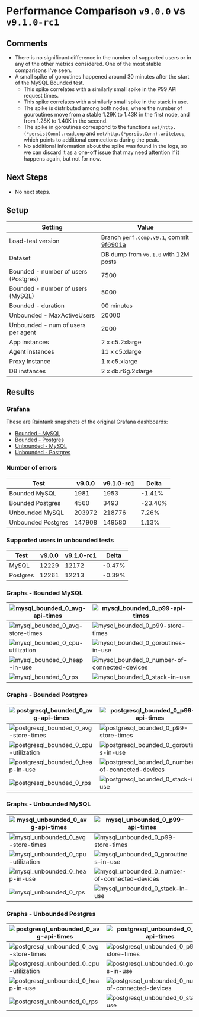 # Performance Comparison `v9.0.0` vs `v9.1.0-rc1`

## Comments

  - There is no significant difference in the number of supported users or in any of the other metrics considered. One of the most stable comparisons I've seen.
  - A small spike of goroutines happened around 30 minutes after the start of the MySQL Bounded test.
      - This spike correlates with a similarly small spike in the P99 API request times.
      - This spike correlates with a similarly small spike in the stack in use.
      - The spike is distributed among both nodes, where the number of gouroutines move from a stable 1.29K to 1.43K in the first node, and from 1.28K to 1.40K in the second.
      - The spike in goroutines correspond to the functions `net/http.(*persistConn).readLoop` and `net/http.(*persistConn).writeLoop`, which points to additional connections during the peak.
      - No additional information about the spike was found in the logs, so we can discard it as a one-off issue that may need attention if it happens again, but not for now.

## Next Steps

  - No next steps.

## Setup

| Setting                              | Value                                                                                                                                            |
| ------------------------------------ | ------------------------------------------------------------------------------------------------------------------------------------------------ |
| Load-test version                    | Branch `perf.comp.v9.1`, commit [9f6901a](https://github.com/mattermost/mattermost-load-test-ng/commit/9f6901aeedbc3b29fa052bc6314edded2413363d) |
| Dataset                              | DB dump from `v6.1.0` with 12M posts                                                                                                             |
| Bounded - number of users (Postgres) | 7500                                                                                                                                             |
| Bounded - number of users (MySQL)    | 5000                                                                                                                                             |
| Bounded - duration                   | 90 minutes                                                                                                                                       |
| Unbounded - MaxActiveUsers           | 20000                                                                                                                                            |
| Unbounded - num of users per agent   | 2000                                                                                                                                             |
| App instances                        | 2 x c5.2xlarge                                                                                                                                   |
| Agent instances                      | 11 x c5.xlarge                                                                                                                                   |
| Proxy Instance                       | 1 x c5.xlarge                                                                                                                                    |
| DB instances                         | 2 x db.r6g.2xlarge                                                                                                                               |

## Results

### Grafana

These are Raintank snapshots of the original Grafana dashboards:

  - [Bounded - MySQL](https://snapshots.raintank.io/dashboard/snapshot/AAjlFuklbJcMiH7xGSpdk8G6XPM3o8GI)
  - [Bounded - Postgres](https://snapshots.raintank.io/dashboard/snapshot/FvotySjgccNIzSXpXzUdSLI43toSLgNW)
  - [Unbounded - MySQL](https://snapshots.raintank.io/dashboard/snapshot/RrpYuEakiMonPLwAt322BrGscz9pz4YO)
  - [Unbounded - Postgres](https://snapshots.raintank.io/dashboard/snapshot/nLge4E6pGMx8Se3GVCKcRjUKiYOjxHGZ)

### Number of errors

| Test               | v9.0.0 | v9.1.0-rc1 | Delta    |
| ------------------ | ------ | ---------- | -------- |
| Bounded MySQL      | 1981   | 1953       | \-1.41%  |
| Bounded Postgres   | 4560   | 3493       | \-23.40% |
| Unbounded MySQL    | 203972 | 218776     | 7.26%    |
| Unbounded Postgres | 147908 | 149580     | 1.13%    |

### Supported users in unbounded tests

| Test     | v9.0.0 | v9.1.0-rc1 | Delta   |
| -------- | ------ | ---------- | ------- |
| MySQL    | 12229  | 12172      | \-0.47% |
| Postgres | 12261  | 12213      | \-0.39% |

### Graphs - Bounded MySQL

| ![mysql_bounded_0_avg-api-times](graphs/mysql_bounded_0_avg-api-times.png)     | ![mysql_bounded_0_p99-api-times](graphs/mysql_bounded_0_p99-api-times.png)                             |
|--------------------------------------------------------------------------------|--------------------------------------------------------------------------------------------------------|
| ![mysql_bounded_0_avg-store-times](graphs/mysql_bounded_0_avg-store-times.png) | ![mysql_bounded_0_p99-store-times](graphs/mysql_bounded_0_p99-store-times.png)                         |
| ![mysql_bounded_0_cpu-utilization](graphs/mysql_bounded_0_cpu-utilization.png) | ![mysql_bounded_0_goroutines-in-use](graphs/mysql_bounded_0_goroutines-in-use.png)                     |
| ![mysql_bounded_0_heap-in-use](graphs/mysql_bounded_0_heap-in-use.png)         | ![mysql_bounded_0_number-of-connected-devices](graphs/mysql_bounded_0_number-of-connected-devices.png) |
| ![mysql_bounded_0_rps](graphs/mysql_bounded_0_rps.png)                         | ![mysql_bounded_0_stack-in-use](graphs/mysql_bounded_0_stack-in-use.png)                               |

### Graphs - Bounded Postgres

| ![postgresql_bounded_0_avg-api-times](graphs/postgresql_bounded_0_avg-api-times.png)     | ![postgresql_bounded_0_p99-api-times](graphs/postgresql_bounded_0_p99-api-times.png)                             |
|------------------------------------------------------------------------------------------|------------------------------------------------------------------------------------------------------------------|
| ![postgresql_bounded_0_avg-store-times](graphs/postgresql_bounded_0_avg-store-times.png) | ![postgresql_bounded_0_p99-store-times](graphs/postgresql_bounded_0_p99-store-times.png)                         |
| ![postgresql_bounded_0_cpu-utilization](graphs/postgresql_bounded_0_cpu-utilization.png) | ![postgresql_bounded_0_goroutines-in-use](graphs/postgresql_bounded_0_goroutines-in-use.png)                     |
| ![postgresql_bounded_0_heap-in-use](graphs/postgresql_bounded_0_heap-in-use.png)         | ![postgresql_bounded_0_number-of-connected-devices](graphs/postgresql_bounded_0_number-of-connected-devices.png) |
| ![postgresql_bounded_0_rps](graphs/postgresql_bounded_0_rps.png)                         | ![postgresql_bounded_0_stack-in-use](graphs/postgresql_bounded_0_stack-in-use.png)                               |

### Graphs - Unbounded MySQL
    
| ![mysql_unbounded_0_avg-api-times](graphs/mysql_unbounded_0_avg-api-times.png)     | ![mysql_unbounded_0_p99-api-times](graphs/mysql_unbounded_0_p99-api-times.png)                             |
|------------------------------------------------------------------------------------|------------------------------------------------------------------------------------------------------------|
| ![mysql_unbounded_0_avg-store-times](graphs/mysql_unbounded_0_avg-store-times.png) | ![mysql_unbounded_0_p99-store-times](graphs/mysql_unbounded_0_p99-store-times.png)                         |
| ![mysql_unbounded_0_cpu-utilization](graphs/mysql_unbounded_0_cpu-utilization.png) | ![mysql_unbounded_0_goroutines-in-use](graphs/mysql_unbounded_0_goroutines-in-use.png)                     |
| ![mysql_unbounded_0_heap-in-use](graphs/mysql_unbounded_0_heap-in-use.png)         | ![mysql_unbounded_0_number-of-connected-devices](graphs/mysql_unbounded_0_number-of-connected-devices.png) |
| ![mysql_unbounded_0_rps](graphs/mysql_unbounded_0_rps.png)                         | ![mysql_unbounded_0_stack-in-use](graphs/mysql_unbounded_0_stack-in-use.png)                               |

### Graphs - Unbounded Postgres

| ![postgresql_unbounded_0_avg-api-times](graphs/postgresql_unbounded_0_avg-api-times.png)     | ![postgresql_unbounded_0_p99-api-times](graphs/postgresql_unbounded_0_p99-api-times.png)                             |
|----------------------------------------------------------------------------------------------|----------------------------------------------------------------------------------------------------------------------|
| ![postgresql_unbounded_0_avg-store-times](graphs/postgresql_unbounded_0_avg-store-times.png) | ![postgresql_unbounded_0_p99-store-times](graphs/postgresql_unbounded_0_p99-store-times.png)                         |
| ![postgresql_unbounded_0_cpu-utilization](graphs/postgresql_unbounded_0_cpu-utilization.png) | ![postgresql_unbounded_0_goroutines-in-use](graphs/postgresql_unbounded_0_goroutines-in-use.png)                     |
| ![postgresql_unbounded_0_heap-in-use](graphs/postgresql_unbounded_0_heap-in-use.png)         | ![postgresql_unbounded_0_number-of-connected-devices](graphs/postgresql_unbounded_0_number-of-connected-devices.png) |
| ![postgresql_unbounded_0_rps](graphs/postgresql_unbounded_0_rps.png)                         | ![postgresql_unbounded_0_stack-in-use](graphs/postgresql_unbounded_0_stack-in-use.png)                               |
